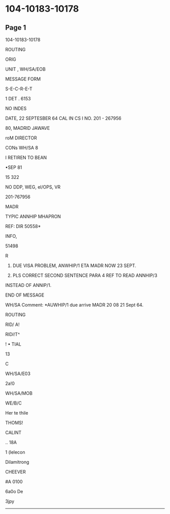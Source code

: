 # 104-10183-10178

## Page 1

104-10183-10178

ROUTING

ORIG

UNIT , WH/SA/EOB

MESSAGE FORM

S-E-C-R-E-T

1 DET . 6153

NO INDES

DATE, 22 SEPTESBER 64 CAL IN CS I NO. 201 - 267956

80, MADRID JAWAVE

roM DIRECTOR

CONs WH/SA 8

I RETIREN TO BEAN

•SEP 81

15 322

NO DDP, WEG, el/OPS, VR

201-767956

MADR

TYPIC ANNHIP MHAPRON

REF: DIR 50558*

INFO,

51498

R

1. DUE VISA PROBLEM, ANWHIP/1 ETA MADR NOW 23 SEPT.

2. PLS CORRECT SECOND SENTENCE PARA 4 REF TO READ ANNHIP/3

INSTEAD OF ANNIP/1.

END OF MESSAGE

WH/SA Comment: *AUWHIP/1 due arrive MADR 20 08 21 Sept 64.

ROUTING

RID/ A!

RIDi!T^

! • TIAL

13

C

WH/SA/E03

2a!0

WH/SA/MOB

WE/B/C

Her te thile

THOMS!

CALINT

.. 18A

1 (lelecon

Dilamitrong

CHEEVER

#A 0100

6a0о De

3jpy

---

